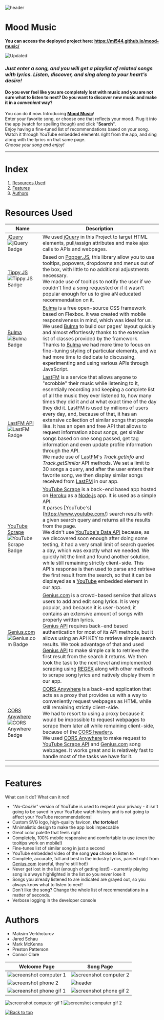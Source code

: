 ![header](assets/github/header.png)

# Mood Music

**You can access the deployed project here:
<https://mi544.github.io/mood-music/>**

![Updated](https://img.shields.io/static/v1?label=updated&message=July%2013th%202020&color=00D1B2&style=flat-square)


### *Just enter a song, and you will get a playlist of related songs with lyrics. Listen, discover, and sing along to your heart’s desire!*

#### Do you ever feel like you are completely lost with music and you are not sure what to listen to next? Do you want to discover new music and make it in a _convenient_ way?

You can do it now. Introducing [**Mood Music**](https://mi544.github.io/mood-music/)!<br />Enter your favorite song, or choose one that reflects your mood. Plug it into the app (watch for spelling though) and click "**Search**".<br />Enjoy having a fine-tuned list of recommendations based on your song. Watch it through YouTube embedded elements right from the app, and sing along with the lyrics on that same page.<br />*Choose your song and enjoy!*

---
# Index

1. [Resources Used](#Resources-Used)
2. [Features](#Features)
3. [Authors](#Authors)

# Resources Used

| Name | Description |
| ---- | ----------- |
| [jQuery](https://jquery.com/) ![jQuery Badge](https://img.shields.io/static/v1?label=Library&message=jQuery&color=E63946&style=for-the-badge&logo=javascript) | We used [jQuery](https://jquery.com/) in this Project to target HTML elements, pull/assign attributes and make ajax calls to APIs and webpages.
| [Tippy.JS](https://atomiks.github.io/tippyjs/) ![Tippy.JS Badge](https://img.shields.io/static/v1?label=Library&message=Tippy.JS&color=E63946&style=for-the-badge&logo=javascript) | Based on [Popper.JS](https://popper.js.org/), this library allow you to use tooltips, popovers, dropdowns and menus out of the box, with little to no additional adjustments necessary.<br />We made use of tooltips to notify the user if we couldn't find a song requested or if it wasn't popular enough for us to give aN educated recommendation on it.
| [Bulma](https://bulma.io/) ![Bulma Badge](https://img.shields.io/static/v1?label=Library&message=bulma&color=E63946&style=for-the-badge&logo=css3) | [Bulma](https://github.com/jgthms/bulma) is a free open-source CSS framework based on Flexbox. It was created with mobile responsiveness in mind, which was ideal for us.<br />We used [Bulma](https://github.com/jgthms/bulma) to build our pages' layout quickly and almost effortlessly thanks to the extensive list of classes provided by the framework.<br />Thanks to [Bulma](https://github.com/jgthms/bulma) we had more time to focus on fine-tuning styling of particular elements, and we had more time to dedicate to discussing, experimenting and using various APIs through JavaScript.
| [LastFM API](https://www.last.fm/api/) ![LastFM Badge](https://img.shields.io/static/v1?label=API&message=LastFM&color=E63946&style=for-the-badge&logo=a-frame) | [LastFM](https://www.last.fm/) is a service that allows anyone to "scrobble" their music while listening to it, essentially recording and keeping a complete list of all the music they ever listened to, how many times they did it and at what exact time of the day they did it. [LastFM](https://www.last.fm/) is used by millions of users every day, and, because of that, it has an extensive collection of similar songs that people like. It has an open and free API that allows to request information about songs, get similar songs based on one song passed, get tag information and even update profile information through the API.<br />We made use of [LastFM's](https://www.last.fm/) _Track.getInfo_ and _Track.getSimilar_ API methods. We set a limit to 30 songs a query, and after the user enters their favorite song, we then display similar songs received from [LastFM](https://www.last.fm/) in our app.
| [YouTube Scrape](https://github.com/HermanFassett/youtube-scrape) ![YouTube Scrape Badge](https://img.shields.io/static/v1?label=API&message=YouTube%20Scrape&color=E63946&style=for-the-badge&logo=a-frame) | [YouTube Scrape](http://youtube-scrape.herokuapp.com/api/search) is a back-end based app hosted on [Heroku](https://www.heroku.com/) as a [Node.js](https://nodejs.org/) app. It is used as a simple API.<br />It parses [YouTube's] (https://www.youtube.com/) search results with a given search query and returns all the results from the page.<br />We didn't use [YouTube's Data API](https://developers.google.com/youtube/v3/getting-started) because, as we discovered soon enough after doing some testing, it had a very small limit of search queries a day, which was exactly what we needed. We quickly hit the limit and found another solution, while still remaining strictly client-side. This API's response is then used to parse and retrieve the first result from the search, so that it can be displayed as a [YouTube](https://www.youtube.com/) embedded element in our app.
| [Genius.com](https://genius.com/) ![Genius.com Badge](https://img.shields.io/static/v1?label=API&message=genius.com&color=E63946&style=for-the-badge&logo=a-frame) | [Genius.com](https://docs.genius.com/) is a crowd-based service that allows users to add and edit song lyrics. It is very popular, and because it is user-based, it contains an extensive amount of songs with properly written lyrics.<br />[Genius API](https://docs.genius.com/) requires back-end based authentication for most of its API methods, but it allows using an API KEY to retrieve simple search results. We took advantage of that and used [Genius API](https://docs.genius.com/) to make simple calls to retrieve the first result from the search it returns. We then took the task to the next level and implemented scraping using [REGEX](https://developer.mozilla.org/en-US/docs/Web/JavaScript/Guide/Regular_Expressions) along with other methods to scrape song lyrics and natively display them in our app.
| [CORS Anywhere](https://github.com/Rob--W/cors-anywhere) ![CORS Anywhere Badge](https://img.shields.io/static/v1?label=proxy&message=cors%20anywhere&color=E63946&style=for-the-badge&logo=server%20fault) | [CORS Anywhere](https://cors-anywhere.herokuapp.com/) is a back-end application that acts as a proxy that provides us with a way to conveniently request webpages as HTML while still remaining strictly client-side.<br />We had to resort to using a proxy because it would be impossible to request webpages to scrape them later all while remaining client-side, because of the [CORS headers](https://developer.mozilla.org/en-US/docs/Web/HTTP/CORS).<br />We used [CORS Anywhere](https://cors-anywhere.herokuapp.com/) to make request to [YouTube Scrape API](http://youtube-scrape.herokuapp.com/api/search) and [Genius.com](https://genius.com/) song webpages. It works great and is relatively fast to handle most of the tasks we have for it.
***


# Features
What can it do? What can it not!

* _"No-Cookie"_ version of YouTube is used to respect your privacy - it isn't going to be saved in your YouTube watch history and is not going to affect your YouTube recommendations!
* Custom SVG logo, high-quality favicon, **_the tortoise_**!
* Minimalistic design to make the app look impeccable
* Great color palette that feels right
* Completely, 100% mobile responsive and comfortable to use (even the tooltips work on mobile!)
* Fine-tunes list of similar song in just a second
* YouTube embedded video of the song **you** chose to listen to
* Complete, accurate, full and best in the industry lyrics, parsed right from [Genius.com](https://genius.com/) (careful, they're still hot!)
* Never get lost in the list (enough of getting lost!) - currently playing song is always highlighted in the list so you never lose it
* Songs you already listened to are indicated are grayed out, so you always know what to listen to next!
* Don't like the song? Change the whole list of recommendations in a matter of seconds.
* Verbose logging in the developer console


# Authors
* Maksim Verkhoturov
* Jared Schau
* Mark McKenna
* Preston Patterson
* Connor Clare



| Welcome Page | Song Page |
| ------------ | --------- |
![screenshot computer 1](assets/github/screenshot-computer.png)| ![screenshot computer 2](assets/github/screenshot-computer2.png)
![screenshot phone 2](assets/github/screenshot-phone1.png) | ![header](assets/github/screenshot-phone2.png)
![screenshot phone gif 1](assets/github/phone1.gif) | ![screenshot phone gif 2](assets/github/phone2.gif)
![screenshot computer gif 1](assets/github/computer1.gif)
![screenshot computer gif 2](assets/github/computer2.gif)


[![Back to top](https://img.shields.io/badge/Back%20to%20top-lightgrey?style=flat-square)](#index)
